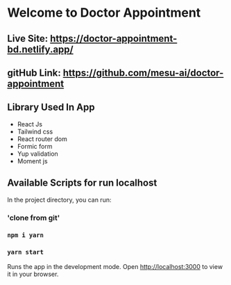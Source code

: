 # Welcome to Doctor Appointment
## Live Site: https://doctor-appointment-bd.netlify.app/

## gitHub Link: https://github.com/mesu-ai/doctor-appointment


## Library Used In App
- React Js
- Tailwind css
- React router dom
- Formic form
- Yup validation
- Moment js 


## Available Scripts for run localhost

In the project directory, you can run:
### 'clone from git'
### `npm i yarn`
### `yarn start`

Runs the app in the development mode.
Open [http://localhost:3000](http://localhost:3000) to view it in your browser.


